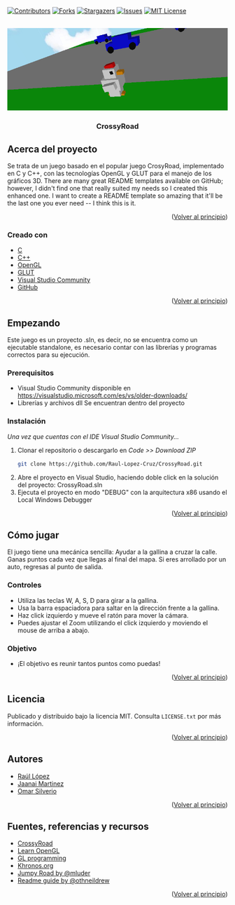 <div id="top"></div>

<!-- PROJECT SHIELDS -->
<!--
*** I'm using markdown "reference style" links for readability.
*** Reference links are enclosed in brackets [ ] instead of parentheses ( ).
*** See the bottom of this document for the declaration of the reference variables
*** for contributors-url, forks-url, etc. This is an optional, concise syntax you may use.
*** https://www.markdownguide.org/basic-syntax/#reference-style-links
-->

[![Contributors][contributors-shield]][contributors-url]
[![Forks][forks-shield]][forks-url]
[![Stargazers][stars-shield]][stars-url]
[![Issues][issues-shield]][issues-url]
[![MIT License][license-shield]][license-url]


<!-- PROJECT LOGO -->
<br />
<div align="center">
  <a https://github.com/Raul-Lopez-Cruz/CrossyRoad">
    <img src="imagenes/GAME.png" alt="Juego">
  </a>

  <h3 align="center">CrossyRoad</h3>
</div>



<!-- ABOUT THE PROJECT -->
## Acerca del proyecto

Se trata de un juego basado en el popular juego CrosyRoad, implementado en C y C++, con las tecnologías OpenGL y GLUT para el manejo de los gráficos 3D. 
There are many great README templates available on GitHub; however, I didn't find one that really suited my needs so I created this enhanced one. I want to create a README template so amazing that it'll be the last one you ever need -- I think this is it.

<p align="right">(<a href="#top">Volver al principio</a>)</p>

### Creado con

* [C](https://www.learn-c.org/)
* [C++](https://isocpp.org/)
* [OpenGL](https://www.opengl.org/)
* [GLUT](https://www.opengl.org/resources/libraries/glut/glut_downloads.php)
* [Visual Studio Community](https://visualstudio.microsoft.com/es/vs/older-downloads/)
* [GitHub](https://github.com)

<p align="right">(<a href="#top">Volver al principio</a>)</p>



<!-- GETTING STARTED -->
## Empezando

Este juego es un proyecto .sln, es decir, no se encuentra como un ejecutable standalone, es necesario contar con las librerías y programas correctos para su ejecución.

### Prerequisitos

* Visual Studio Community
    disponible en https://visualstudio.microsoft.com/es/vs/older-downloads/
* Librerías y archivos dll
    Se encuentran dentro del proyecto

### Instalación

_Una vez que cuentas con el IDE Visual Studio Community..._

1. Clonar el repositorio o descargarlo en _Code >> Download ZIP_
   ```sh
   git clone https://github.com/Raul-Lopez-Cruz/CrossyRoad.git
   ```
2. Abre el proyecto en Visual Studio, haciendo doble click en la solución del proyecto: CrossyRoad.sln
3. Ejecuta el proyecto en modo "DEBUG" con la arquitectura x86 usando el Local Windows Debugger

<p align="right">(<a href="#top">Volver al principio</a>)</p>



<!-- USAGE EXAMPLES -->
## Cómo jugar
El juego tiene una mecánica sencilla: Ayudar a la gallina a cruzar la calle.
Ganas puntos cada vez que llegas al final del mapa.
Si eres arrollado por un auto, regresas al punto de salida.

### Controles
* Utiliza las teclas W, A, S, D para girar a la gallina.
* Usa la barra espaciadora para saltar en la dirección frente a la gallina.
* Haz click izquierdo y mueve el ratón para mover la cámara.
* Puedes ajustar el Zoom utilizando el click izquierdo y moviendo el mouse de arriba a abajo.

### Objetivo
* ¡El objetivo es reunir tantos puntos como puedas!

<p align="right">(<a href="#top">Volver al principio</a>)</p>


<!-- LICENSE -->
## Licencia

Publicado y distribuido bajo la licencia MIT. Consulta `LICENSE.txt` por más información.

<p align="right">(<a href="#top">Volver al principio</a>)</p>



<!-- CONTACT -->
## Autores

- [Raúl López](https://github.com/Raul-Lopez-Cruz)
- [Jaanai Martinez](https://github.com/jaanaip)
- [Omar Silverio](https://github.com/omarsilverio)

<p align="right">(<a href="#top">Volver al principio</a>)</p>



<!-- ACKNOWLEDGMENTS -->
## Fuentes, referencias y recursos

* [CrossyRoad](https://www.crossyroad.com/)
* [Learn OpenGL](https://learnopengl.com/)
* [GL programming](https://www.glprogramming.com/red/index.html)
* [Khronos.org](https://www.khronos.org/opengl/wiki/OpenGL_Type)
* [Jumpy Road by @mluder ](https://github.com/mluders/jumpy-road)
* [Readme guide by @othneildrew](https://github.com/othneildrew/Best-README-Template#contact)

<p align="right">(<a href="#top">Volver al principio</a>)</p>



<!-- MARKDOWN LINKS & IMAGES -->
<!-- https://www.markdownguide.org/basic-syntax/#reference-style-links -->
[contributors-shield]: https://img.shields.io/github/contributors/Raul-Lopez-Cruz/CrossyRoad.svg?style=for-the-badge
[contributors-url]: https://github.com/Raul-Lopez-Cruz/CrossyRoad/graphs/contributors
[forks-shield]: https://img.shields.io/github/forks/Raul-Lopez-Cruz/CrossyRoad.svg?style=for-the-badge
[forks-url]: https://github.com/Raul-Lopez-Cruz/CrossyRoad/network/members
[stars-shield]: https://img.shields.io/github/stars/Raul-Lopez-Cruz/CrossyRoad.svg?style=for-the-badge
[stars-url]: https://github.com/Raul-Lopez-Cruz/CrossyRoad/stargazers
[issues-shield]: https://img.shields.io/github/issues/Raul-Lopez-Cruz/CrossyRoad.svg?style=for-the-badge
[issues-url]: https://github.com/Raul-Lopez-Cruz/CrossyRoad/issues
[license-shield]: https://img.shields.io/github/license/Raul-Lopez-Cruz/CrossyRoad.svg?style=for-the-badge
[license-url]: https://github.com/othneildrew/Best-README-Template/blob/master/LICENSE.txt
